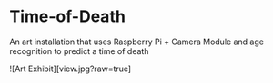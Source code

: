 # Time-of-Death
An art installation that uses Raspberry Pi + Camera Module and age recognition to predict a time of death


![Art Exhibit][view.jpg?raw=true]
